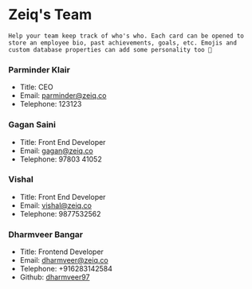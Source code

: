 # Zeiq's Team

```
Help your team keep track of who's who. Each card can be opened to store an employee bio, past achievements, goals, etc. Emojis and custom database properties can add some personality too 🙌
```

### Parminder Klair

- Title: CEO
- Email: parminder@zeiq.co
- Telephone: 123123

### Gagan Saini

- Title: Front End Developer
- Email: gagan@zeiq.co
- Telephone: 97803 41052

### Vishal

- Title: Front End Developer
- Email: vishal@zeiq.co
- Telephone: 9877532562

### Dharmveer Bangar

- Title: Frontend Developer
- Email: dharmveer@zeiq.co
- Telephone: +916283142584
- Github: [dharmveer97](https://github.com/dharmveer97)
